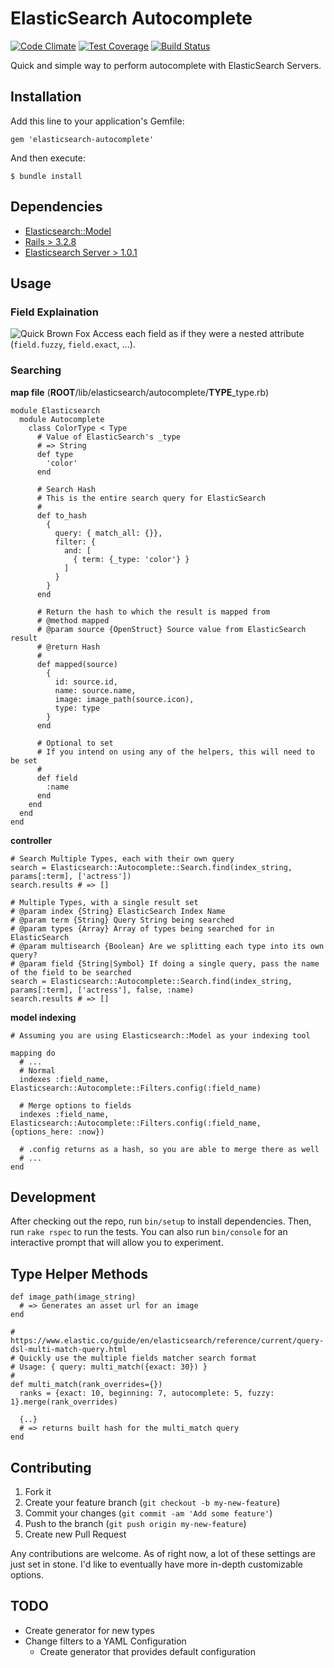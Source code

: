 # ElasticSearch Autocomplete
[![Code Climate](https://codeclimate.com/github/spodlecki/elasticsearch-autocomplete/badges/gpa.svg)](https://codeclimate.com/github/spodlecki/elasticsearch-autocomplete)
[![Test Coverage](https://codeclimate.com/github/spodlecki/elasticsearch-autocomplete/badges/coverage.svg)](https://codeclimate.com/github/spodlecki/elasticsearch-autocomplete/coverage)
[![Build Status](https://travis-ci.org/spodlecki/elasticsearch-autocomplete.svg)](https://travis-ci.org/spodlecki/elasticsearch-autocomplete)

Quick and simple way to perform autocomplete with ElasticSearch Servers.

## Installation

Add this line to your application's Gemfile:

```
gem 'elasticsearch-autocomplete'
```

And then execute:

    $ bundle install

## Dependencies

- [Elasticsearch::Model](https://github.com/elastic/elasticsearch-rails/tree/master/elasticsearch-model)
- [Rails > 3.2.8](http://rubyonrails.org/)
- [Elasticsearch Server > 1.0.1](http://www.elastic.co)

## Usage

### Field Explaination

![Quick Brown Fox](http://i57.tinypic.com/vdivie.png)
Access each field as if they were a nested attribute (`field.fuzzy`, `field.exact`, ...).

### Searching

**map file**
(**ROOT**/lib/elasticsearch/autocomplete/**TYPE**_type.rb)

```
module Elasticsearch
  module Autocomplete
    class ColorType < Type
      # Value of ElasticSearch's _type
      # => String
      def type
        'color'
      end

      # Search Hash
      # This is the entire search query for ElasticSearch
      #
      def to_hash
        {
          query: { match_all: {}},
          filter: {
            and: [
              { term: {_type: 'color'} }
            ]
          }
        }
      end

      # Return the hash to which the result is mapped from
      # @method mapped
      # @param source {OpenStruct} Source value from ElasticSearch result
      # @return Hash
      #
      def mapped(source)
        {
          id: source.id,
          name: source.name,
          image: image_path(source.icon),
          type: type
        }
      end

      # Optional to set
      # If you intend on using any of the helpers, this will need to be set
      #
      def field
        :name
      end
    end
  end
end
```

**controller**
```
# Search Multiple Types, each with their own query
search = Elasticsearch::Autocomplete::Search.find(index_string, params[:term], ['actress'])
search.results # => []

# Multiple Types, with a single result set
# @param index {String} ElasticSearch Index Name
# @param term {String} Query String being searched
# @param types {Array} Array of types being searched for in ElasticSearch
# @param multisearch {Boolean} Are we splitting each type into its own query?
# @param field {String|Symbol} If doing a single query, pass the name of the field to be searched
search = Elasticsearch::Autocomplete::Search.find(index_string, params[:term], ['actress'], false, :name)
search.results # => []
```

**model indexing**
```
# Assuming you are using Elasticsearch::Model as your indexing tool

mapping do
  # ...
  # Normal
  indexes :field_name, Elasticsearch::Autocomplete::Filters.config(:field_name)

  # Merge options to fields
  indexes :field_name, Elasticsearch::Autocomplete::Filters.config(:field_name, {options_here: :now})

  # .config returns as a hash, so you are able to merge there as well
  # ...
end
```

## Development

After checking out the repo, run `bin/setup` to install dependencies. Then, run `rake rspec` to run the tests. You can also run `bin/console` for an interactive prompt that will allow you to experiment.

## Type Helper Methods

```
def image_path(image_string)
  # => Generates an asset url for an image
end
```

```
# https://www.elastic.co/guide/en/elasticsearch/reference/current/query-dsl-multi-match-query.html
# Quickly use the multiple fields matcher search format
# Usage: { query: multi_match({exact: 30}) }
#
def multi_match(rank_overrides={})
  ranks = {exact: 10, beginning: 7, autocomplete: 5, fuzzy: 1}.merge(rank_overrides)

  {..}
  # => returns built hash for the multi_match query
end
```

## Contributing

1. Fork it
2. Create your feature branch (`git checkout -b my-new-feature`)
3. Commit your changes (`git commit -am 'Add some feature'`)
4. Push to the branch (`git push origin my-new-feature`)
5. Create new Pull Request

Any contributions are welcome. As of right now, a lot of these settings are just set in stone. I'd like to eventually have more in-depth customizable options.

## TODO

- Create generator for new types
- Change filters to a YAML Configuration
  - Create generator that provides default configuration
